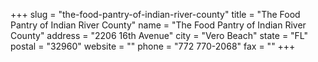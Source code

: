 +++
slug = "the-food-pantry-of-indian-river-county"
title = "The Food Pantry of Indian River County"
name = "The Food Pantry of Indian River County"
address = "2206 16th Avenue"
city = "Vero Beach"
state = "FL"
postal = "32960"
website = ""
phone = "772 770-2068"
fax = ""
+++
